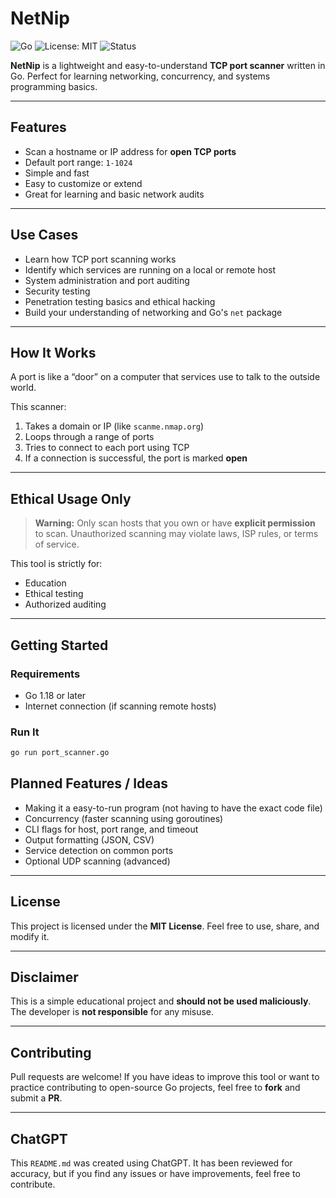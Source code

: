 # NetNip

![Go](https://img.shields.io/badge/Go-1.18%2B-blue)
![License: MIT](https://img.shields.io/badge/License-MIT-yellow.svg)
![Status](https://img.shields.io/badge/status-early%20stage-lightgrey)

**NetNip** is a lightweight and easy-to-understand **TCP port scanner** written in Go. Perfect for learning networking, concurrency, and systems programming basics.

---

## Features

- Scan a hostname or IP address for **open TCP ports**
- Default port range: `1-1024`
- Simple and fast
- Easy to customize or extend
- Great for learning and basic network audits

---

## Use Cases

- Learn how TCP port scanning works  
- Identify which services are running on a local or remote host  
- System administration and port auditing  
- Security testing  
- Penetration testing basics and ethical hacking  
- Build your understanding of networking and Go's `net` package  

---

## How It Works

A port is like a “door” on a computer that services use to talk to the outside world.

This scanner:

1. Takes a domain or IP (like `scanme.nmap.org`)
2. Loops through a range of ports
3. Tries to connect to each port using TCP
4. If a connection is successful, the port is marked **open**

---

## Ethical Usage Only

> **Warning:** Only scan hosts that you own or have **explicit permission** to scan. Unauthorized scanning may violate laws, ISP rules, or terms of service.

This tool is strictly for:

- Education  
- Ethical testing  
- Authorized auditing  

---

## Getting Started

### Requirements

- Go 1.18 or later  
- Internet connection (if scanning remote hosts)  

### Run It

````bash
go run port_scanner.go
````

## Planned Features / Ideas

- Making it a easy-to-run program (not having to have the exact code file)
- Concurrency (faster scanning using goroutines)  
- CLI flags for host, port range, and timeout  
- Output formatting (JSON, CSV)  
- Service detection on common ports  
- Optional UDP scanning (advanced)  

---

## License

This project is licensed under the **MIT License**. Feel free to use, share, and modify it.

---

## Disclaimer

This is a simple educational project and **should not be used maliciously**. The developer is **not responsible** for any misuse.

---

## Contributing

Pull requests are welcome! If you have ideas to improve this tool or want to practice contributing to open-source Go projects, feel free to **fork** and submit a **PR**.

---

## ChatGPT

This `README.md` was created using ChatGPT. It has been reviewed for accuracy, but if you find any issues or have improvements, feel free to contribute.

